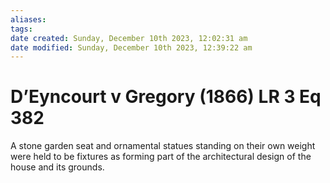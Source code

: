 ```yaml
---
aliases: 
tags: 
date created: Sunday, December 10th 2023, 12:02:31 am
date modified: Sunday, December 10th 2023, 12:39:22 am
---
```


# D’Eyncourt v Gregory (1866) LR 3 Eq 382

A stone garden seat and ornamental statues standing on their own weight were held to be fixtures as forming part of the architectural design of the house and its grounds.
